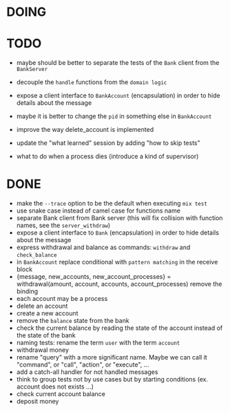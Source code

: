 # DOING

# TODO

* maybe should be better to separate the tests of the `Bank` client from the `BankServer`
* decouple the `handle` functions from the `domain logic`
* expose a client interface to `BankAccount` (encapsulation) in order to hide details about the message
* maybe it is better to change the `pid` in something else in `BankAccount`
* improve the way delete_account is implemented
* update the "what learned" session by adding "how to skip tests"

* what to do when a process dies (introduce a kind of supervisor)

# DONE

* make the `--trace` option to be the default when executing `mix test`
* use snake case instead of camel case for functions name
* separate Bank client from Bank server (this will fix collision with function names, see the `server_withdraw`)
* expose a client interface to `Bank` (encapsulation) in order to hide details about the message
* express withdrawal and balance as commands: `withdraw` and `check_balance`
* in `BankAccount` replace conditional with `pattern matching` in the receive block
* {message, new_accounts, new_account_processes} = withdrawal(amount, account, accounts, account_processes) remove the binding
* each account may be a process
* delete an account
* create a new account
* remove the `balance` state from the bank
* check the current balance by reading the state of the account instead of the state of the bank
* naming tests: rename the term `user` with the term `account`
* withdrawal money
* rename "query" with a more significant name. Maybe we can call it "command", or "call", "action", or "execute", ...
* add a catch-all handler for not handled messages
* think to group tests not by use cases but by starting conditions (ex. account does not exists ...)
* check current account balance
* deposit money
